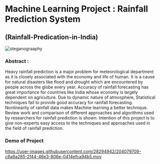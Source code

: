 # Machine Learning Project : Rainfall Prediction System
## (Rainfall-Predication-in-India)

![steganograaphy](https://user-images.githubusercontent.com/28294942/184524665-287636e9-0daa-4448-936e-91843f177c03.jpg)

### Abstract :

Heavy rainfall prediction is a major problem for meteorological department as it is closely associated with the economy and life of human. It is a cause for natural disasters like flood and drought which are encountered by people across the globe every year. Accuracy of rainfall forecasting has great importance for countries like India whose economy is largely dependent on agriculture. Due to dynamic nature of atmosphere, Statistical techniques fail to provide good accuracy for rainfall forecasting. Nonlinearity of rainfall data makes Machine learning a better technique. Review work and comparison of different approaches and algorithms used by researchers for rainfall prediction is shown. Intention of this project  is to give non-experts easy access to the techniques and approaches used in the field of rainfall prediction.


<!--Sub-division wise monthly rainfall data for 115 years from 1901-2015 :
https://data.world/rajanand/rainfall-in-india -->

### Demo of Project 

https://user-images.githubusercontent.com/28294942/204079709-c8a8a285-2f44-46e3-806e-0414efca94b5.mov

<!-- rajiv8/Rainfall-Prediction -->
